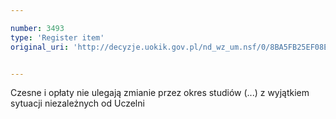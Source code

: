 ```yaml
---

number: 3493
type: 'Register item'
original_uri: 'http://decyzje.uokik.gov.pl/nd_wz_um.nsf/0/8BA5FB25EF08E1E5C1257A520033F6BA?OpenDocument'


---
```


Czesne i opłaty nie ulegają zmianie przez okres studiów (...) z wyjątkiem sytuacji niezależnych od Uczelni
